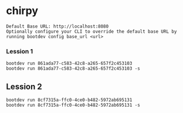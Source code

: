# chirpy

```
Default Base URL: http://localhost:8080
Optionally configure your CLI to override the default base URL by running bootdev config base_url <url>
```

### Lession 1

```
bootdev run 861ada77-c583-42c8-a265-657f2c453103
bootdev run 861ada77-c583-42c8-a265-657f2c453103 -s
```

## Lession 2

```
bootdev run 8cf7315a-ffc0-4ce0-b482-5972ab695131
bootdev run 8cf7315a-ffc0-4ce0-b482-5972ab695131 -s
```
